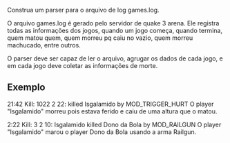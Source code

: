 Construa um parser para o arquivo de log games.log.

O arquivo games.log é gerado pelo servidor de quake 3 arena. Ele registra todas as informações dos jogos, quando um jogo começa, quando termina, quem matou quem, quem morreu pq caiu no vazio, quem morreu machucado, entre outros.

O parser deve ser capaz de ler o arquivo, agrugar os dados de cada jogo, e em cada jogo deve coletar as informações de morte.

## Exemplo

  21:42 Kill: 1022 2 22: <world> killed Isgalamido by MOD_TRIGGER_HURT
  O player "Isgalamido" morreu pois estava ferido e caiu de uma altura que o matou.

  2:22 Kill: 3 2 10: Isgalamido killed Dono da Bola by MOD_RAILGUN
  O player "Isgalamido" marou o player Dono da Bola usando a arma Railgun.


  


  

